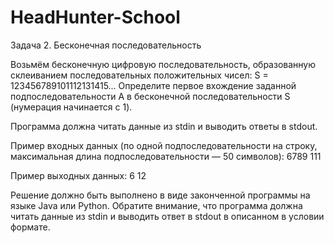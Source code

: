 # HeadHunter-School
Задача 2. Бесконечная последовательность

Возьмём бесконечную цифровую последовательность, образованную склеиванием последовательных положительных чисел: S = 123456789101112131415...
Определите первое вхождение заданной подпоследовательности A в бесконечной последовательности S (нумерация начинается с 1).

Программа должна читать данные из stdin и выводить ответы в stdout.

Пример входных данных (по одной подпоследовательности на строку, максимальная длина подпоследовательности — 50 символов):
6789
111

Пример выходных данных:
6
12


Решение должно быть выполнено в виде законченной программы на языке Java или Python.
Обратите внимание, что программа должна читать данные из stdin и выводить ответ в stdout в описанном в условии формате.
